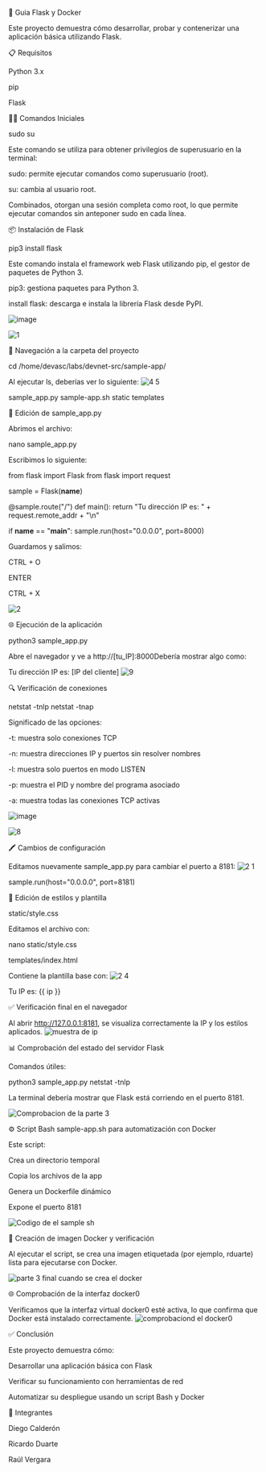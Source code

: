 🐍 Guia Flask y Docker

Este proyecto demuestra cómo desarrollar, probar y contenerizar una aplicación básica utilizando Flask.

📋 Requisitos

Python 3.x

pip

Flask

🧑‍💻 Comandos Iniciales

sudo su

Este comando se utiliza para obtener privilegios de superusuario en la terminal:

sudo: permite ejecutar comandos como superusuario (root).

su: cambia al usuario root.

Combinados, otorgan una sesión completa como root, lo que permite ejecutar comandos sin anteponer sudo en cada línea.


📦 Instalación de Flask

pip3 install flask

Este comando instala el framework web Flask utilizando pip, el gestor de paquetes de Python 3.

pip3: gestiona paquetes para Python 3.

install flask: descarga e instala la librería Flask desde PyPI.

![image](https://github.com/user-attachments/assets/e597c0cd-91fc-4dbe-baa1-ac79026c1240)

![1](https://github.com/user-attachments/assets/04382e0a-058f-4146-823e-4a4bbb298faf)

📁 Navegación a la carpeta del proyecto

cd /home/devasc/labs/devnet-src/sample-app/

Al ejecutar ls, deberías ver lo siguiente:
![4 5](https://github.com/user-attachments/assets/908c067c-871c-4b33-8c71-80cf09f34358)

sample_app.py  sample-app.sh  static  templates

📝 Edición de sample_app.py

Abrimos el archivo:

nano sample_app.py

Escribimos lo siguiente:

from flask import Flask
from flask import request

sample = Flask(__name__)

@sample.route("/")
def main():
    return "Tu dirección IP es: " + request.remote_addr + "\n"

if __name__ == "__main__":
    sample.run(host="0.0.0.0", port=8000)

Guardamos y salimos:

CTRL + O

ENTER

CTRL + X

![2](https://github.com/user-attachments/assets/4ad1d724-ac33-44a6-b38c-b8b73032d023)


🌐 Ejecución de la aplicación

python3 sample_app.py

Abre el navegador y ve a http://[tu_IP]:8000Debería mostrar algo como:

Tu dirección IP es: [IP del cliente]
![9](https://github.com/user-attachments/assets/88024d99-f1d5-457a-a0d2-bbd99f00aeba)



🔍 Verificación de conexiones

netstat -tnlp
netstat -tnap

Significado de las opciones:

-t: muestra solo conexiones TCP

-n: muestra direcciones IP y puertos sin resolver nombres

-l: muestra solo puertos en modo LISTEN

-p: muestra el PID y nombre del programa asociado

-a: muestra todas las conexiones TCP activas

![image](https://github.com/user-attachments/assets/656277b7-ee23-4fad-b864-5ecc3436bd3a)


![8](https://github.com/user-attachments/assets/2a6edf5a-e731-477c-8675-9ad86b1f5965)

🖍️ Cambios de configuración

Editamos nuevamente sample_app.py para cambiar el puerto a 8181:
![2 1](https://github.com/user-attachments/assets/858dc02f-9aa7-4748-a4c3-a8b981414346)


sample.run(host="0.0.0.0", port=8181)

🎨 Edición de estilos y plantilla

static/style.css

Editamos el archivo con:

nano static/style.css

templates/index.html

Contiene la plantilla base con:
![2 4](https://github.com/user-attachments/assets/885e2705-371c-4c8d-8aed-6ee699027bc1)


<p>Tu IP es: {{ ip }}</p>
<link rel="stylesheet" href="../static/style.css">

✅ Verificación final en el navegador

Al abrir http://127.0.0.1:8181, se visualiza correctamente la IP y los estilos aplicados.
![muestra de ip](https://github.com/user-attachments/assets/049c461c-ca3d-4b16-88fe-9d55976664a8)

📊 Comprobación del estado del servidor Flask

Comandos útiles:

python3 sample_app.py
netstat -tnlp

La terminal debería mostrar que Flask está corriendo en el puerto 8181.

![Comprobacion de la parte 3](https://github.com/user-attachments/assets/43885eed-a18b-4940-a35d-e12759a7cb98)

⚙️ Script Bash sample-app.sh para automatización con Docker

Este script:

Crea un directorio temporal

Copia los archivos de la app

Genera un Dockerfile dinámico

Expone el puerto 8181

![Codigo de el sample sh](https://github.com/user-attachments/assets/6638962b-40ba-4ea2-8496-4d0de412a469)


🐳 Creación de imagen Docker y verificación

Al ejecutar el script, se crea una imagen etiquetada (por ejemplo, rduarte) lista para ejecutarse con Docker.

![parte 3 final cuando se crea el docker](https://github.com/user-attachments/assets/031f72c5-c6d3-4bfd-b7e7-dc759399d023)


🌐 Comprobación de la interfaz docker0

Verificamos que la interfaz virtual docker0 esté activa, lo que confirma que Docker está instalado correctamente.
![comprobaciond el docker0](https://github.com/user-attachments/assets/3418882c-170f-450a-b0b4-6671173cf941)

✅ Conclusión

Este proyecto demuestra cómo:

Desarrollar una aplicación básica con Flask

Verificar su funcionamiento con herramientas de red

Automatizar su despliegue usando un script Bash y Docker

👥 Integrantes

Diego Calderón

Ricardo Duarte

Raúl Vergara

